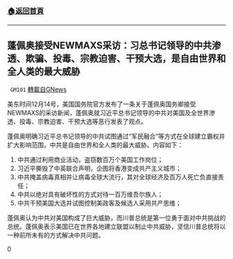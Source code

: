 ###  [:house:返回首頁](https://github.com/ourhimalayas/txt)
---

## 蓬佩奥接受NEWMAXS采访：习总书记领导的中共渗透、欺骗、投毒、宗教迫害、干预大选，是自由世界和全人类的最大威胁
` GM101` [轉載自GNews](https://gnews.org/zh-hans/649742/)

美东时间12月14号，美国国务院官方发布了一条关于蓬佩奥国务卿接受NEWMAXS的采访新闻，蓬佩奥就习近平总书记领导的中共对美国及全世界渗透、投毒、宗教迫害、干预大选等恶行发表了观点。

蓬佩奥明确习近平总书记领导的中共试图通过“军民融合”等方式在全球建立霸权并扩大影响范围，中共是自由世界和全人类的最大威胁。内容如下：

1. 中共通过利用商业活动，盗窃数百万个美国工作岗位；
2. 习近平撕毁了中英联合声明，企图将香港变成共产主义城市；
3. 中共掩盖病毒真相并让病毒全球大流行，其对全球经济及百万人死亡负直接责任；
4. 中共以绝对具有破坏性的方式对待一百万维吾尔族人；
5. 中共干预美国大选并试图控制美政客及候选人采用共产思维；


蓬佩奥认为中共对美国构成了巨大威胁，而川普总统是第一位勇于面对中共挑战的总统。蓬佩奥表示美国已在世界各地建立联盟以制止中共威胁，坚信川普总统将以一种前所未有的方式解决中共问题。

0
